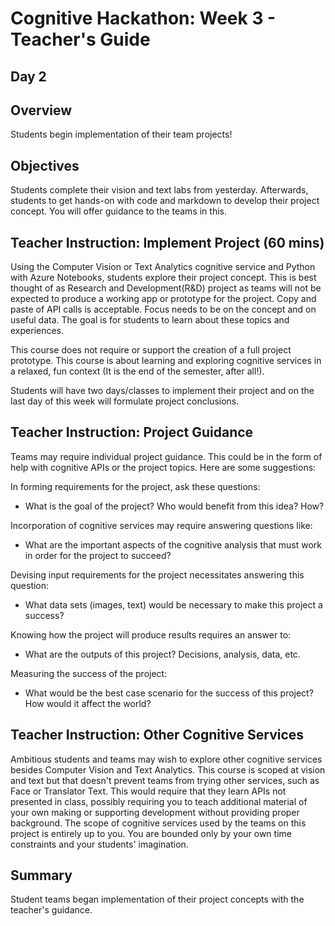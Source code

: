 # Cognitive Hackathon: Week 3 - Teacher's Guide
## Day 2

## Overview
Students begin implementation of their team projects!

## Objectives
Students complete their vision and text labs from yesterday. Afterwards, students to get hands-on with code and markdown to develop their project concept. You will offer guidance to the teams in this.

## Teacher Instruction: Implement Project (60 mins)

Using the Computer Vision or Text Analytics cognitive service and Python with Azure Notebooks, students explore their project concept. This is best thought of as Research and Development(R&D) project as teams will not be expected to produce a working app or prototype for the project. Copy and paste of API calls is acceptable. Focus needs to be on the concept and on useful data. The goal is for students to learn about these topics and experiences. 

This course does not require or support the creation of a full project prototype. This course is about learning and exploring cognitive services in a relaxed, fun context (It is the end of the semester, after all!).

Students will have two days/classes to implement their project and on the last day of this week will formulate project conclusions.

## Teacher Instruction: Project Guidance

Teams may require individual project guidance. This could be in the form of help with cognitive APIs or the project topics. Here are some suggestions:

In forming requirements for the project, ask these questions: 

* What is the goal of the project? Who would benefit from this idea? How?

Incorporation of cognitive services may require answering questions like: 

* What are the important aspects of the cognitive analysis that must work in order for the project to succeed?

Devising input requirements for the project necessitates answering this question:

* What data sets (images, text) would be necessary to make this project a success?

Knowing how the project will produce results requires an answer to:

* What are the outputs of this project? Decisions, analysis, data, etc.

Measuring the success of the project:

* What would be the best case scenario for the success of this project? How would it affect the world?


## Teacher Instruction: Other Cognitive Services
Ambitious students and teams may wish to explore other cognitive services besides Computer Vision and Text Analytics. This course is scoped at vision and text but that doesn't prevent teams from trying other services, such as Face or Translator Text. This would require that they learn APIs not presented in class, possibly requiring you to teach additional material of your own making or supporting development without providing proper background. The scope of cognitive services used by the teams on this project is entirely up to you. You are bounded only by your own time constraints and your students' imagination.

## Summary
Student teams began implementation of their project concepts with the teacher's guidance.